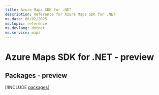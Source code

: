```yaml
---
title: Azure Maps SDK for .NET
description: Reference for Azure Maps SDK for .NET
ms.date: 06/02/2025
ms.topic: reference
ms.devlang: dotnet
ms.service: maps
---
```

# Azure Maps SDK for .NET - preview
## Packages - preview
[!INCLUDE [packages](maps-index.md)]